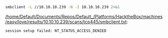 ```bash
smbclient -L //10.10.10.239 -N -I 10.10.10.239 2>&1
```

[/home/Default/Documents/Repos/Default_/Platforms/HacktheBox/machines/easy/love/results/10.10.10.239/scans/tcp445/smbclient.txt](file:///home/Default/Documents/Repos/Default_/Platforms/HacktheBox/machines/easy/love/results/10.10.10.239/scans/tcp445/smbclient.txt):

```
session setup failed: NT_STATUS_ACCESS_DENIED

```
